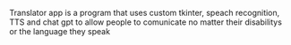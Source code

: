 Translator app is a program that uses custom tkinter, speach recognition, TTS and chat gpt to allow
people to comunicate no matter their disabilitys or the language they speak
